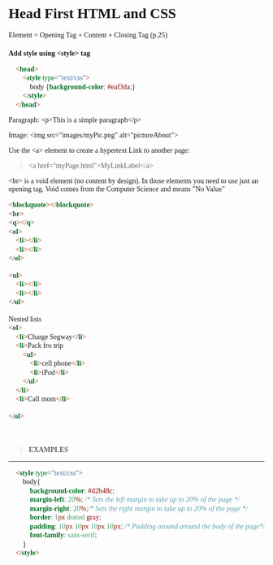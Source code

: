 
<style>
    :not(h1){
        font-family: Consolas;
        font-size: 14px
    }
</style>    

# Head First HTML and CSS

Element = Opening Tag + Content + Closing Tag (p.25)

### Add style using `<style>` tag
```html
    <head>
        <style type="text/css">
            body {background-color: #eaf3da;}
        </style>
    </head>
```
Paragraph: 
`<p>This is a simple paragraph</p>`

Image:
`<img src="images/myPic.png" alt="pictureAbout">`

Use the `<a>` element to create a hypertext Link to another page:

>`<a href="myPage.html">MyLinkLabel</a>`

`<br>` is a void element (no content by design). In those elements you need to use just an opening tag. Void comes from the Computer Science and means "No Value"

```html
<blockquote></blockquote>
<br>
<q></q>
<ol>
    <li></li>
    <li></li>
</ol>

<ul>
    <li></li>
    <li></li>
</ul>

Nested lists
<ol>
    <li>Charge Segway</li>
    <li>Pack fro trip
        <ul>
            <li>cell phone</li>
            <li>iPod</li>
        </ul>
    </li>
    <li>Call mom</li>

</ol>

```

</br>

> ### EXAMPLES
---------------------------------------
```html
    <style type="text/css">
        body{
            background-color: #d2b48c;
            margin-left: 20%; /* Sets the left margin to take up to 20% of the page */ 
            margin-right: 20%;/* Sets the right margin to take up to 20% of the page */
            border: 1px dotted gray;
            padding: 10px 10px 10px 10px; /* Padding around around the body of the page*/
            font-family: sans-serif;
        }
    </style>
```